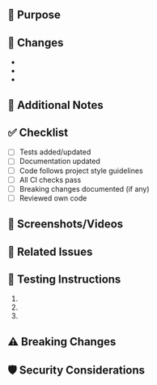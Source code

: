 ## 🎯 Purpose

<!-- Describe the purpose of this PR. What problem does it solve? -->

## 🔄 Changes

<!-- List the key changes in this PR -->

- 
- 
- 

## 📝 Additional Notes

<!-- Any additional information that reviewers should know? -->

## ✅ Checklist

<!-- Mark completed items with an [x] -->

- [ ] Tests added/updated
- [ ] Documentation updated
- [ ] Code follows project style guidelines
- [ ] All CI checks pass
- [ ] Breaking changes documented (if any)
- [ ] Reviewed own code

## 📸 Screenshots/Videos

<!-- If applicable, add screenshots or videos to help explain your changes -->

## 🔗 Related Issues

<!-- Link related issues using GitHub's keywords (e.g., "Closes #123") -->

## 🧪 Testing Instructions

<!-- How can reviewers test your changes? -->

1. 
2. 
3. 

## ⚠️ Breaking Changes

<!-- List any breaking changes and migration instructions if applicable -->

## 🛡️ Security Considerations

<!-- Any security implications that reviewers should be aware of? --> 